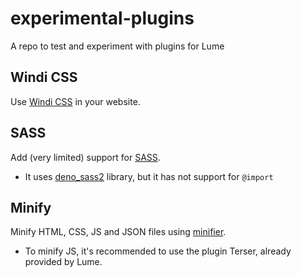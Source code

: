 # experimental-plugins

A repo to test and experiment with plugins for Lume

## Windi CSS

Use [Windi CSS](https://windicss.org/) in your website.

## SASS

Add (very limited) support for [SASS](https://sass-lang.com/).

- It uses [deno_sass2](https://github.com/littledivy/deno_sass2) library, but it
  has not support for `@import`

## Minify

Minify HTML, CSS, JS and JSON files using
[minifier](https://github.com/sno2/minifier).

- To minify JS, it's recommended to use the plugin Terser, already provided by
  Lume.

